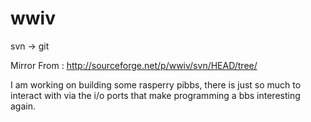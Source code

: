 # wwiv
svn -> git

Mirror From : http://sourceforge.net/p/wwiv/svn/HEAD/tree/

I am working on building some rasperry pibbs, there is just so much to interact with via the i/o ports that make programming a bbs interesting again. 
